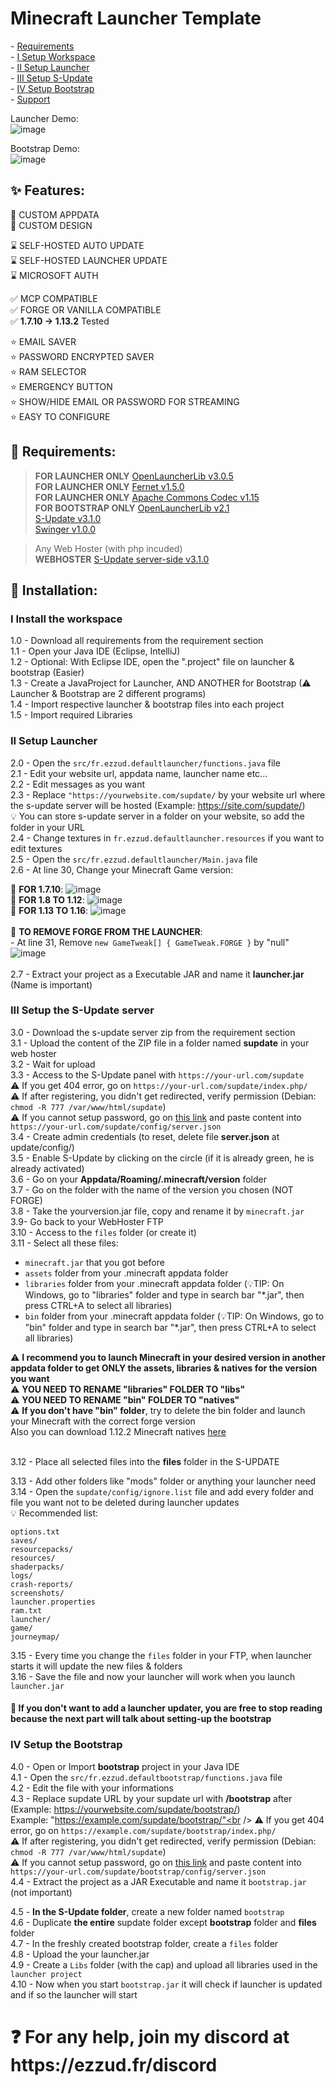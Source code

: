 # Minecraft Launcher Template

<p>
- <a href="https://github.com/Ezzud/minecraftlauncher-template/tree/main#-requirements">Requirements</a><br />
- <a href="https://github.com/Ezzud/minecraftlauncher-template/tree/main#i-install-the-workspace">I Setup Workspace</a><br />
- <a href="https://github.com/Ezzud/minecraftlauncher-template/tree/main#ii-setup-launcher">II Setup Launcher</a><br />
- <a href="https://github.com/Ezzud/minecraftlauncher-template/tree/main#iii-setup-the-s-update-server">III Setup S-Update</a><br />
- <a href="https://github.com/Ezzud/minecraftlauncher-template/tree/main#iv-setup-the-bootstrap">IV Setup Bootstrap</a><br />
- <a href="https://github.com/Ezzud/minecraftlauncher-template/tree/main#-for-any-help-join-my-discord-at-httpsezzudfrdiscord">Support</a><br />
</p>

Launcher Demo:<br/>
![image](https://user-images.githubusercontent.com/44119886/188251148-1d898248-5af0-4d96-801d-9c5c328ff515.png)

Bootstrap Demo:<br/>
![image](https://user-images.githubusercontent.com/44119886/188251161-403a879a-3083-4237-b76f-8f8e442f9ca1.png)


<h2>✨ Features:</h2>

<p>

🎈 CUSTOM APPDATA<br />
🎈 CUSTOM DESIGN<br />

⌛ SELF-HOSTED AUTO UPDATE<br />
⌛ SELF-HOSTED LAUNCHER UPDATE<br />
⌛ MICROSOFT AUTH<br />

✅ MCP COMPATIBLE<br />
✅ FORGE OR VANILLA COMPATIBLE<br />
✅ **1.7.10 -> 1.13.2** Tested

⭐ EMAIL SAVER<br />
⭐ PASSWORD ENCRYPTED SAVER<br />
⭐ RAM SELECTOR<br />
⭐ EMERGENCY BUTTON<br />
⭐ SHOW/HIDE EMAIL OR PASSWORD FOR STREAMING<br />
⭐ EASY TO CONFIGURE<br />

</p>

<h2>🛑 Requirements:</h2>

<p>

> **FOR LAUNCHER ONLY** [OpenLauncherLib v3.0.5](https://ezzud.fr/others/openlauncherlib-3.0.5.jar)<br />
> **FOR LAUNCHER ONLY** [Fernet v1.5.0](https://ezzud.fr/others/fernet-java8-1.5.0.jar)<br />
> **FOR LAUNCHER ONLY** [Apache Commons Codec v1.15](commons-codec-1.15.jar)<br />
> **FOR BOOTSTRAP ONLY** [OpenLauncherLib v2.1](https://ezzud.fr/others/openlauncherlib-2.1-SNAPSHOT.jar)<br />
> [S-Update v3.1.0](https://ezzud.fr/others/s-update-3.1.0-BETA.jar)<br />
> [Swinger v1.0.0](https://ezzud.fr/others/swinger-1.0.0-BETA.jar)<br />

> Any Web Hoster (with php incuded)<br />
> **WEBHOSTER** [S-Update server-side v3.1.0](https://github.com/Litarvan/S-Update-Server/releases/download/3.1.0-BETA/s-update-server-3.1.0.zip)<br />


</p>

<h2>📜 Installation:</h2>

<h3>I Install the workspace</h3>
<p>

1.0 - Download all requirements from the requirement section <br />
1.1 - Open your Java IDE (Eclipse, IntelliJ)<br />
1.2 - Optional: With Eclipse IDE, open the ".project" file on launcher & bootstrap (Easier)<br />
1.3 - Create a JavaProject for Launcher, AND ANOTHER for Bootstrap (⚠ Launcher & Bootstrap are 2 different programs)<br />
1.4 - Import respective launcher & bootstrap files into each project<br />
1.5 - Import required Libraries<br />


</p>

<h3>II Setup Launcher</h3>

<p>

2.0 - Open the `src/fr.ezzud.defaultlauncher/functions.java` file<br />
2.1 - Edit your website url, appdata name, launcher name etc...<br />
2.2 - Edit messages as you want<br />
2.3 - Replace `"https://yourwebsite.com/supdate/` by your website url where the s-update server will be hosted (Example: https://site.com/supdate/)<br />
💡 You can store s-update server in a folder on your website, so add the folder in your URL<br />
2.4 - Change textures in `fr.ezzud.defaultlauncher.resources` if you want to edit textures<br />
2.5 - Open the `src/fr.ezzud.defaultlauncher/Main.java` file<br />
2.6 - At line 30, Change your Minecraft Game version:<br />

📢 **FOR 1.7.10**: ![image](https://user-images.githubusercontent.com/44119886/188249478-bf22ceeb-5f90-47e4-9dcc-dc2720e6d366.png)<br />
📢 **FOR 1.8 TO 1.12**: ![image](https://user-images.githubusercontent.com/44119886/188249487-4c8b31fe-f704-43d7-931e-ae2d28b5ad55.png)<br />
📢 **FOR 1.13 TO 1.16**: ![image](https://user-images.githubusercontent.com/44119886/188249508-81200964-2a38-4fa3-8439-e8e4c09de230.png)<br /><br />
📢 **TO REMOVE FORGE FROM THE LAUNCHER**: <br />
        - At line 31, Remove `new GameTweak[] { GameTweak.FORGE }` by "null"<br />
        ![image](https://user-images.githubusercontent.com/44119886/188250349-318d708c-bda2-4099-8a0d-afac735e8678.png)<br /><br />
2.7 - Extract your project as a Executable JAR and name it **launcher.jar** (Name is important)<br />

</p>

<h3>III Setup the S-Update server</h3>

<p>

3.0 - Download the s-update server zip from the requirement section<br />
3.1 - Upload the content of the ZIP file in a folder named **supdate** in your web hoster<br />
3.2 - Wait for upload<br />
3.3 - Access to the S-Update panel with `https://your-url.com/supdate`<br />
  ⚠ If you get 404 error, go on `https://your-url.com/supdate/index.php/`<br />
  ⚠ If after registering, you didn't get redirected, verify permission (Debian: `chmod -R 777 /var/www/html/supdate`)<br />
  ⚠ If you cannot setup password, go on <a href="https://ezzud.fr/download/server.json">this link</a> and paste content into `https://your-url.com/supdate/config/server.json`<br />
3.4 - Create admin credentials (to reset, delete file **server.json** at update/config/)<br />
3.5 - Enable S-Update by clicking on the circle (if it is already green, he is already activated) <br />
3.6 - Go on your **Appdata/Roaming/.minecraft/version** folder<br />
3.7 - Go on the folder with the name of the version you chosen (NOT FORGE)<br />
3.8 - Take the yourversion.jar file, copy and rename it by `minecraft.jar`<br />
3.9- Go back to your WebHoster FTP<br />
3.10 - Access to the `files` folder (or create it)<br />
3.11 - Select all these files:<br>
  - `minecraft.jar` that you got before
  - `assets` folder from your .minecraft appdata folder
  - `libraries` folder from your .minecraft appdata folder (💡TIP: On Windows, go to "libraries" folder and type in search bar "*.jar", then press CTRL+A to select all libraries)
  - `bin` folder from your .minecraft appdata folder (💡TIP: On Windows, go to "bin" folder and type in search bar "*.jar", then press CTRL+A to select all libraries)


⚠ **I recommend you to launch Minecraft in your desired version in another appdata folder to get ONLY the assets, libraries & natives for the version you want**<br />
⚠ **YOU NEED TO RENAME "libraries" FOLDER TO "libs"**<br />
⚠ **YOU NEED TO RENAME "bin" FOLDER TO "natives"**<br />
⚠ **If you don't have "bin" folder**, try to delete the bin folder and launch your Minecraft with the correct forge version<br />
Also you can download 1.12.2 Minecraft natives <a href="https://ezzud.fr/download/1.12.2-natives.zip">here</a><br /><br />
  
3.12 - Place all selected files into the **files** folder in the S-UPDATE

3.13 - Add other folders like "mods" folder or anything your launcher need<br />
3.14 - Open the `supdate/config/ignore.list` file and add every folder and file you want not to be deleted during launcher updates<br />
💡 Recommended list:<br>
  ```
  options.txt
  saves/
  resourcepacks/
  resources/
  shaderpacks/
  logs/
  crash-reports/
  screenshots/
  launcher.properties
  ram.txt
  launcher/
  game/
  journeymap/
  ```
3.15 - Every time you change the `files` folder in your FTP, when launcher starts it will update the new files & folders<br />
3.16 - Save the file and now your launcher will work when you launch `launcher.jar`<br />

<h4>🎤 If you don't want to add a launcher updater, you are free to stop reading because the next part will talk about setting-up the bootstrap</h4>

</p>


<h3>IV Setup the Bootstrap</h3>

<p>

4.0 - Open or Import **bootstrap** project in your Java IDE <br />
4.1 - Open the `src/fr.ezzud.defaultbootstrap/functions.java` file<br />
4.2 - Edit the file with your informations<br />
4.3 - Replace supdate URL by your supdate url with **/bootstrap** after (Example: https://yourwebsite.com/supdate/bootstrap/)<br>
Example: "https://example.com/supdate/bootstrap/"<br />
  ⚠ If you get 404 error, go on `https://example.com/supdate/bootstrap/index.php/`<br />
  ⚠ If after registering, you didn't get redirected, verify permission (Debian: `chmod -R 777 /var/www/html/supdate`)<br />
  ⚠ If you cannot setup password, go on <a href="https://ezzud.fr/download/server.json">this link</a> and paste content into `https://your-url.com/supdate/bootstrap/config/server.json`<br />
4.4 - Extract the project as a JAR Executable and name it `bootstrap.jar` (not important)<br />

4.5 - **In the S-Update folder**, create a new folder named `bootstrap`<br />
4.6 - Duplicate __the entire__ supdate folder except **bootstrap** folder and **files** folder<br />
4.7 - In the freshly created bootstrap folder, create a `files` folder<br />
4.8 - Upload the your launcher.jar<br />
4.9 - Create a `Libs` folder (with the cap) and upload all libraries used in the `launcher project`<br />
4.10 - Now when you start `bootstrap.jar` it will check if launcher is updated and if so the launcher will start<br />

</p>

<h1>❓ For any help, join my discord at https://ezzud.fr/discord</h1>
